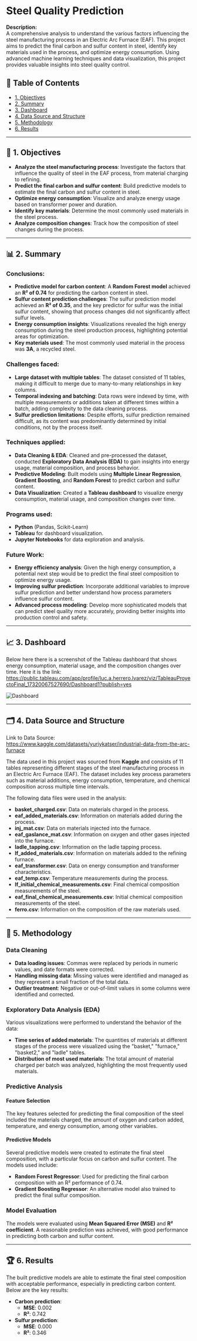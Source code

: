 # Steel Quality Prediction
**Description:**  
A comprehensive analysis to understand the various factors influencing the steel manufacturing process in an Electric Arc Furnace (EAF). This project aims to predict the final carbon and sulfur content in steel, identify key materials used in the process, and optimize energy consumption. Using advanced machine learning techniques and data visualization, this project provides valuable insights into steel quality control.

## 📑 Table of Contents
- [1. Objectives](#-1-objectives)
- [2. Summary](#-2-summary)
- [3. Dashboard](#-3-dashboard)
- [4. Data Source and Structure](#%EF%B8%8F-4-data-source-and-structure)
- [5. Methodology](#-5-methodology)
- [6. Results](#-6-results)
  
---

## 🎯 1. Objectives
- **Analyze the steel manufacturing process**: Investigate the factors that influence the quality of steel in the EAF process, from material charging to refining.
- **Predict the final carbon and sulfur content**: Build predictive models to estimate the final carbon and sulfur content in steel.
- **Optimize energy consumption**: Visualize and analyze energy usage based on transformer power and duration.
- **Identify key materials**: Determine the most commonly used materials in the steel process.
- **Analyze composition changes**: Track how the composition of steel changes during the process.

---

## 📊 2. Summary

### Conclusions:
- **Predictive model for carbon content**: A **Random Forest model** achieved an **R² of 0.74** for predicting the carbon content in steel.
- **Sulfur content prediction challenges**: The sulfur prediction model achieved an **R² of 0.35**, and the key predictor for sulfur was the initial sulfur content, showing that process changes did not significantly affect sulfur levels.
- **Energy consumption insights**: Visualizations revealed the high energy consumption during the steel production process, highlighting potential areas for optimization.
- **Key materials used**: The most commonly used material in the process was **3A**, a recycled steel.

### Challenges faced:
- **Large dataset with multiple tables**: The dataset consisted of 11 tables, making it difficult to merge due to many-to-many relationships in key columns.
- **Temporal indexing and batching**: Data rows were indexed by time, with multiple measurements or additions taken at different times within a batch, adding complexity to the data cleaning process.
- **Sulfur prediction limitations**: Despite efforts, sulfur prediction remained difficult, as its content was predominantly determined by initial conditions, not by the process itself.

### Techniques applied:
- **Data Cleaning & EDA**: Cleaned and pre-processed the dataset, conducted **Exploratory Data Analysis (EDA)** to gain insights into energy usage, material composition, and process behavior.
- **Predictive Modeling**: Built models using **Multiple Linear Regression**, **Gradient Boosting**, and **Random Forest** to predict carbon and sulfur content.
- **Data Visualization**: Created a **Tableau dashboard** to visualize energy consumption, material usage, and composition changes over time.

### Programs used:
- **Python** (Pandas, Scikit-Learn)
- **Tableau** for dashboard visualization.
- **Jupyter Notebooks** for data exploration and analysis.

### Future Work:
- **Energy efficiency analysis**: Given the high energy consumption, a potential next step would be to predict the final steel composition to optimize energy usage.
- **Improving sulfur prediction**: Incorporate additional variables to improve sulfur prediction and better understand how process parameters influence sulfur content.
- **Advanced process modeling**: Develop more sophisticated models that can predict steel quality more accurately, providing better insights into production control and safety.

---

## 📈 3. Dashboard

Below here there is a screenshot of the Tableau dashboard that shows energy consumption, material usage, and the composition changes over time.
Here it is the link: https://public.tableau.com/app/profile/luc.a.herrero.lvarez/viz/TableauProyectoFinal_17320067527690/Dashboard1?publish=yes

![Dashboard](dashboard.png)

---

## 🗂️ 4. Data Source and Structure

Link to Data Source: https://www.kaggle.com/datasets/yuriykatser/industrial-data-from-the-arc-furnace

The data used in this project was sourced from **Kaggle** and consists of 11 tables representing different stages of the steel manufacturing process in an Electric Arc Furnace (EAF). The dataset includes key process parameters such as material additions, energy consumption, temperature, and chemical composition across multiple time intervals.

The following data files were used in the analysis:

- **basket_charged.csv**: Data on materials charged in the process.
- **eaf_added_materials.csv**: Information on materials added during the process.
- **inj_mat.csv**: Data on materials injected into the furnace.
- **eaf_gaslance_mat.csv**: Information on oxygen and other gases injected into the furnace.
- **ladle_tapping.csv**: Information on the ladle tapping process.
- **lf_added_materials.csv**: Information on materials added to the refining furnace.
- **eaf_transformer.csv**: Data on energy consumption and transformer characteristics.
- **eaf_temp.csv**: Temperature measurements during the process.
- **lf_initial_chemical_measurements.csv**: Final chemical composition measurements of the steel.
- **eaf_final_chemical_measurements.csv**: Initial chemical composition measurements of the steel.
- **ferro.csv**: Information on the composition of the raw materials used.

---

## 📝 5. Methodology

### Data Cleaning
- **Data loading issues**: Commas were replaced by periods in numeric values, and date formats were corrected.
- **Handling missing data**: Missing values were identified and managed as they represent a small fraction of the total data.
- **Outlier treatment**: Negative or out-of-limit values in some columns were identified and corrected.

### Exploratory Data Analysis (EDA)
Various visualizations were performed to understand the behavior of the data:

- **Time series of added materials**: The quantities of materials at different stages of the process were visualized using the "basket," "furnace," "basket2," and "ladle" tables.
- **Distribution of most used materials**: The total amount of material charged per batch was analyzed, highlighting the most frequently used materials.

### Predictive Analysis

#### Feature Selection
The key features selected for predicting the final composition of the steel included the materials charged, the amount of oxygen and carbon added, temperature, and energy consumption, among other variables.

#### Predictive Models
Several predictive models were created to estimate the final steel composition, with a particular focus on carbon and sulfur content. The models used include:

- **Random Forest Regressor**: Used for predicting the final carbon composition with an R² performance of 0.74.
- **Gradient Boosting Regressor**: An alternative model also trained to predict the final sulfur composition.

### Model Evaluation
The models were evaluated using **Mean Squared Error (MSE)** and **R² coefficient**. A reasonable prediction was achieved, with good performance in predicting both carbon and sulfur content.

---

## 🏆 6. Results
The built predictive models are able to estimate the final steel composition with acceptable performance, especially in predicting carbon content. Below are the key results:

- **Carbon prediction**:
  - **MSE**: 0.002
  - **R²**: 0.742
- **Sulfur prediction**:
  - **MSE**: 0.000
  - **R²**: 0.346
